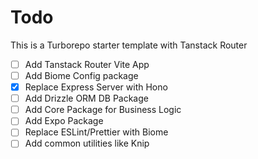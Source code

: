 # Todo

This is a Turborepo starter template with Tanstack Router

- [ ] Add Tanstack Router Vite App
- [ ] Add Biome Config package
- [x] Replace Express Server with Hono
- [ ] Add Drizzle ORM DB Package
- [ ] Add Core Package for Business Logic
- [ ] Add Expo Package
- [ ] Replace ESLint/Prettier with Biome
- [ ] Add common utilities like Knip

